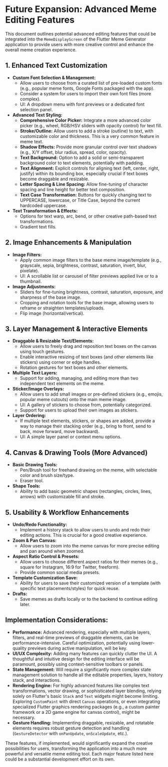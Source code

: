 # Future Expansion: Advanced Meme Editing Features

This document outlines potential advanced editing features that could be integrated into the `MemeDisplayScreen` of the Flutter Meme Generator application to provide users with more creative control and enhance the overall meme creation experience.

## 1. Enhanced Text Customization

*   **Custom Font Selection & Management:**
    *   Allow users to choose from a curated list of pre-loaded custom fonts (e.g., popular meme fonts, Google Fonts packaged with the app).
    *   Consider a system for users to import their own font files (more complex).
    *   UI: A dropdown menu with font previews or a dedicated font selection panel.
*   **Advanced Text Styling:**
    *   **Comprehensive Color Picker:** Integrate a more advanced color picker (e.g., wheel, RGB/HSV sliders with opacity control) for text fill.
    *   **Stroke/Outline:** Allow users to add a stroke (outline) to text, with customizable color and thickness. This is a very common feature in meme text.
    *   **Shadow Effects:** Provide more granular control over text shadows (e.g., X/Y offset, blur radius, spread, color, opacity).
    *   **Text Background:** Option to add a solid or semi-transparent background color to text elements, potentially with padding.
    *   **Text Alignment:** Explicit controls for aligning text (left, center, right, justify) within its bounding box, especially crucial if text boxes become draggable and resizable.
    *   **Letter Spacing & Line Spacing:** Allow fine-tuning of character spacing and line height for better text composition.
    *   **Text Case Transformation:** Buttons for quickly changing text to UPPERCASE, lowercase, or Title Case, beyond the current hardcoded uppercase.
*   **Text Transformation & Effects:**
    *   Options for text warp, arc, bend, or other creative path-based text transformations.
    *   Gradient text fills.

## 2. Image Enhancements & Manipulation

*   **Image Filters:**
    *   Apply common image filters to the base meme image/template (e.g., grayscale, sepia, brightness, contrast, saturation, invert, blur, pixelate).
    *   UI: A scrollable list or carousel of filter previews applied live or to a thumbnail.
*   **Image Adjustments:**
    *   Sliders for fine-tuning brightness, contrast, saturation, exposure, and sharpness of the base image.
    *   Cropping and rotation tools for the base image, allowing users to reframe or straighten templates/uploads.
    *   Flip image (horizontal/vertical).

## 3. Layer Management & Interactive Elements

*   **Draggable & Resizable Text/Elements:**
    *   Allow users to freely drag and reposition text boxes on the canvas using touch gestures.
    *   Enable interactive resizing of text boxes (and other elements like stickers) using corner or edge handles.
    *   Rotation gestures for text boxes and other elements.
*   **Multiple Text Layers:**
    *   Support for adding, managing, and editing more than two independent text elements on the meme.
*   **Sticker/Image Overlays:**
    *   Allow users to add small images or pre-defined stickers (e.g., emojis, popular meme cutouts) onto the main meme image.
    *   UI: A gallery of stickers to choose from, potentially categorized.
    *   Support for users to upload their own images as stickers.
*   **Layer Ordering:**
    *   If multiple text elements, stickers, or shapes are added, provide a way to manage their stacking order (e.g., bring to front, send to back, move forward, move backward).
    *   UI: A simple layer panel or context menu options.

## 4. Canvas & Drawing Tools (More Advanced)

*   **Basic Drawing Tools:**
    *   Pen/Brush tool for freehand drawing on the meme, with selectable color and brush size/type.
    *   Eraser tool.
*   **Shape Tools:**
    *   Ability to add basic geometric shapes (rectangles, circles, lines, arrows) with customizable fill and stroke.

## 5. Usability & Workflow Enhancements

*   **Undo/Redo Functionality:**
    *   Implement a history stack to allow users to undo and redo their editing actions. This is crucial for a good creative experience.
*   **Zoom & Pan Canvas:**
    *   Allow users to zoom into the meme canvas for more precise editing and pan around when zoomed.
*   **Aspect Ratio Control & Presets:**
    *   Allow users to choose different aspect ratios for their memes (e.g., square for Instagram, 16:9 for Twitter, freeform).
    *   Provide common social media presets.
*   **Template Customization Save:**
    *   Ability for users to save their customized version of a template (with specific text placements/styles) for quick reuse.
*   **Drafts:**
    *   Save memes as drafts locally or to the backend to continue editing later.

## Implementation Considerations:

*   **Performance:** Advanced rendering, especially with multiple layers, filters, and real-time previews of draggable elements, can be performance-intensive. Careful optimization, potentially using lower-quality previews during active manipulation, will be key.
*   **UI/UX Complexity:** Adding many features can quickly clutter the UI. A thoughtful and intuitive design for the editing interface will be paramount, possibly using context-sensitive toolbars or panels.
*   **State Management:** Will require a significantly more complex state management solution to handle all the editable properties, layers, history stack, and interactions.
*   **Rendering Engine:** For highly advanced features like complex text transformations, vector drawing, or sophisticated layer blending, relying solely on Flutter's basic `Stack` and `Text` widgets might become limiting. Exploring `CustomPaint` with direct `Canvas` operations, or even integrating specialized Flutter graphics rendering packages (e.g., a custom painter framework or a 2D game engine for canvas control), might be necessary.
*   **Gesture Handling:** Implementing draggable, resizable, and rotatable elements requires robust gesture detection and handling (`GestureDetector` with `onPanUpdate`, `onScaleUpdate`, etc.).

These features, if implemented, would significantly expand the creative possibilities for users, transforming the application into a much more powerful and versatile meme editing tool. Each major feature listed here could be a substantial development effort on its own.
```
